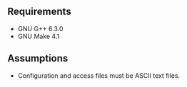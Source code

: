 ## Requirements
- GNU G++ 6.3.0
- GNU Make 4.1

## Assumptions
- Configuration and access files must be ASCII text files.
